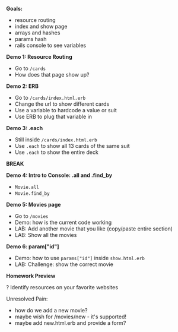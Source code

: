 **Goals:**

- resource routing
- index and show page
- arrays and hashes
- params hash
- rails console to see variables

**Demo 1: Resource Routing**

  - Go to `/cards`
  - How does that page show up?

**Demo 2: ERB**

  - Go to `/cards/index.html.erb`
  - Change the url to show different cards
  - Use a variable to hardcode a value or suit
  - Use ERB to plug that variable in

**Demo 3: .each**

  - Still inside `/cards/index.html.erb`
  - Use `.each` to show all 13 cards of the same suit
  - Use `.each` to show the entire deck


**BREAK**

**Demo 4: Intro to Console: .all and .find_by**
  - `Movie.all`
  - `Movie.find_by`

**Demo 5: Movies page**
  - Go to `/movies`
  - Demo: how is the current code working
  - LAB: Add another movie that you like (copy/paste entire section)
  - LAB: Show all the movies

**Demo 6: param["id"]**
  - Demo: how to use `params["id"]` inside `show.html.erb`
  - LAB: Challenge: show the correct movie


**Homework Preview**

? Identify resources on your favorite websites



Unresolved Pain:
  - how do we add a new movie?
  - maybe wish for /movies/new - it's supported!
  - maybe add new.html.erb and provide a form?
